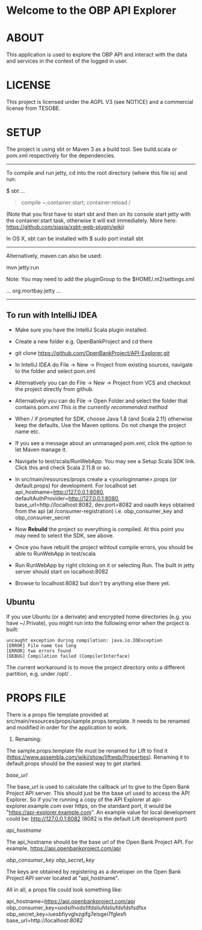 Welcome to the OBP API Explorer
===============================

# ABOUT

This application is used to explore the OBP API and interact with the data and services in the context of the logged in user.



# LICENSE

This project is licensed under the AGPL V3 (see NOTICE) and a commercial license from TESOBE.

# SETUP

The project is using sbt or Maven 3 as a build tool.
See build.scala or pom.xml respectively for the dependencies.

----

To compile and run jetty, cd into the root directory (where this file is) and run:

$ sbt
...
> compile
> ~;container:start; container:reload /

(Note that you first have to start sbt and then on its console start jetty with the container:start task, otherwise it will exit immediately. More here: https://github.com/siasia/xsbt-web-plugin/wiki)

In OS X, sbt can be installed with $ sudo port install sbt

----


Alternatively, maven can also be used:

mvn jetty:run


Note: You may need to add the pluginGroup to the $HOME/.m2/settings.xml

<settings xmlns="http://maven.apache.org/SETTINGS/1.0.0"
  xmlns:xsi="http://www.w3.org/2001/XMLSchema-instance"
  xsi:schemaLocation="http://maven.apache.org/SETTINGS/1.0.0
                      http://maven.apache.org/xsd/settings-1.0.0.xsd">
  ...
  <pluginGroups>
    <pluginGroup>org.mortbay.jetty</pluginGroup>
  </pluginGroups>
  ...
</settings>

---

## To run with IntelliJ IDEA

* Make sure you have the IntelliJ Scala plugin installed.

* Create a new folder e.g. OpenBankProject and cd there

* git clone https://github.com/OpenBankProject/API-Explorer.git

* In IntelliJ IDEA do File -> New -> Project from existing sources, navigate to the folder and select pom.xml

* Alternatively you can do File -> New -> Project from VCS and checkout the project directly from github.

* Alternatively you can do File -> Open Folder and select the folder that contains pom.xml *This is the currently recommended method*

* When / if prompted for SDK, choose Java 1.8 (and Scala 2.11) otherwise keep the defaults. Use the Maven options. Do not change the project name etc.

* If you see a message about an unmanaged pom.xml, click the option to let Maven manage it.

* Navigate to test/scala/RunWebApp. You may see a Setup Scala SDK link. Click this and check Scala 2.11.8 or so.

* In src/main/resources/props create a \<yourloginname\>.props (or default.props) for development. For localhost set api_hostname=http://127.0.0.1:8080, defaultAuthProvider=http://127.0.0.1:8080, base_url=http://localhost:8082, dev.port=8082 and oauth keys obtained from the api (at /consumer-registration) i.e. obp_consumer_key and obp_consumer_secret

* Now **Rebuild** the project so everything is compiled. At this point you may need to select the SDK, see above.

* Once you have rebuilt the project wihtout compile errors, you should be able to RunWebApp in test/scala

* Run RunWebApp by right clicking on it or selecting Run. The built in jetty server should start on localhost:8082

* Browse to localhost:8082 but don't try anything else there yet.

## Ubuntu

If you use Ubuntu (or a derivate) and encrypted home directories (e.g. you have ~/.Private), you might run into the following error when the project is built:

    uncaught exception during compilation: java.io.IOException
    [ERROR] File name too long
    [ERROR] two errors found
    [DEBUG] Compilation failed (CompilerInterface)

The current workaround is to move the project directory onto a different partition, e.g. under /opt/ .

# PROPS FILE

There is a props file template provided at src/main/resources/props/sample.props.template. It needs to be renamed and modified in order for
the application to work.

1. Renaming:

The sample.props.template file must be renamed for Lift to find it (https://www.assembla.com/wiki/show/liftweb/Properties). Renaming it to default.props
should be the easiest way to get started.


*base_url*

The base_url is used to calculate the callback url to give to the Open Bank Project API server. This should just be the
base url used to access the API Explorer. So if you're running a copy of the API Explorer at
api-explorer.example.com over https, on the standard port, it would be "https://api-explorer.example.com".
An example value for local development could be: http://127.0.0.1:8082 (8082 is the default Lift development port)

*api_hostname*

The api_hostname should be the base url of the Open Bank Project API. For example, https://api.openbankproject.com/api

*obp_consumer_key*
*obp_secret_key*

The keys are obtained by registering as a developer on the Open Bank Project API server located at "api_hostname".


All in all, a props file could look something like:

api_hostname=https://api.openbankproject.com/api
obp_consumer_key=uodsifnodsfifdsliufdsliufdsfdsfsdfsx
obp_secret_key=iuesbfiyvglxzgifg7eisgei7fglesfi
base_url=http://localhost:8082
